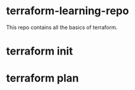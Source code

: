 # terraform-learning-repo

This repo contains all the basics of terraform.


# terraform  init

# terraform plan 

